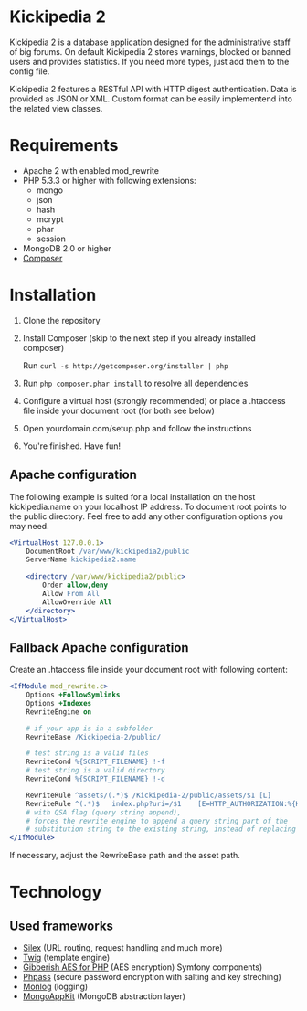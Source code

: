 # Kickipedia 2 #

Kickipedia 2 is a database application designed for the administrative staff of big forums. On default Kickipedia 2 stores warnings, blocked or banned users and provides statistics. If you need more types, just add them to the config file.

Kickipedia 2 features a RESTful API with HTTP digest authentication. Data is provided as JSON or XML. Custom format can be easily implementend into the related view classes.

# Requirements #

- Apache 2 with enabled mod_rewrite
- PHP 5.3.3 or higher with following extensions:
  - mongo
  - json
  - hash
  - mcrypt
  - phar
  - session
- MongoDB 2.0 or higher
- [Composer](http://getcomposer.org/)

# Installation #


1. Clone the repository

2. Install Composer (skip to the next step if you already installed composer)

   Run `curl -s http://getcomposer.org/installer | php`

3. Run `php composer.phar install` to resolve all dependencies

4. Configure a virtual host (strongly recommended) or place a .htaccess file inside your document root (for both see below)

5. Open yourdomain.com/setup.php and follow the instructions

6. You're finished. Have fun!

## Apache configuration ##

The following example is suited for a local installation on the host kickipedia.name on your localhost IP address. To document root points to the public directory. Feel free to add any other configuration options you may need.

```apache
<VirtualHost 127.0.0.1>
    DocumentRoot /var/www/kickipedia2/public
    ServerName kickipedia2.name
    
    <directory /var/www/kickipedia2/public>
        Order allow,deny
        Allow From All
        AllowOverride All
    </directory>
</VirtualHost>
```

## Fallback Apache configuration ##

Create an .htaccess file inside your document root with following content:

```apache
<IfModule mod_rewrite.c>
    Options +FollowSymlinks
    Options +Indexes
    RewriteEngine on

    # if your app is in a subfolder
    RewriteBase /Kickipedia-2/public/

    # test string is a valid files
    RewriteCond %{SCRIPT_FILENAME} !-f
    # test string is a valid directory
    RewriteCond %{SCRIPT_FILENAME} !-d

    RewriteRule ^assets/(.*)$ /Kickipedia-2/public/assets/$1 [L]
    RewriteRule ^(.*)$   index.php?uri=/$1    [E=HTTP_AUTHORIZATION:%{HTTP:Authorization},NC,L,QSA]
    # with QSA flag (query string append),
    # forces the rewrite engine to append a query string part of the
    # substitution string to the existing string, instead of replacing it.
</IfModule>
```

If necessary, adjust the RewriteBase path and the asset path.

# Technology #

## Used frameworks ##

- [Silex](https://github.com/fabpot/Silex) (URL routing, request handling and much more)
- [Twig](https://github.com/fabpot/Twig) (template engine)
- [Gibberish AES for PHP](https://github.com/ivantcholakov/gibberish-aes-php) (AES encryption) Symfony components)
- [Phpass](https://github.com/rchouinard/phpass) (secure password encryption with salting and key streching)
- [Monlog](https://github.com/Seldaek/monolog) (logging)
- [MongoAppKit](https://github.com/MadCatme/mongoappkit) (MongoDB abstraction layer)
